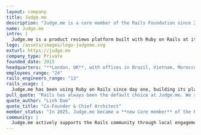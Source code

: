 ```yaml
---
layout: company
title: Judge.me
description: "Judge.me is a core member of the Rails Foundation since 2025. Judge.me is a product reviews platform built with Ruby on Rails at its core. Founded in 2015, the company has grown to support more than 500,000 e-commerce shops across 140+ countries."
name: Judge.me
intro: |
  Judge.me is a product reviews platform built with Ruby on Rails at its core. Founded in 2015, the company has grown to support more than 500,000 e-commerce shops across 140+ countries. Every month, Judge.me processes over 70 million orders and generates more than 2 million verified buyer reviews.<br><br>At its core, Judge.me is driven by a clear purpose: to fix trust in commerce by making customer feedback authentic, accessible, and genuinely useful, for both merchants and shoppers.<br><br>In e-commerce, reviews play a critical role in building trust, improving conversion rates, and guiding purchase decisions. Judge.me helps merchants turn customer feedback into a core part of their growth strategy, delivering fast, reliable, and transparent product and store review collection at scale.
logo: /assets/images/logo-judgeme.svg
exturl: https://judge.me
company_type: Private
founded_date: 2015
headquarters: "**London, UK**, with offices in Brazil, Vietnam, Morocco."
employees_range: "24"
rails_engineers_range: "13"
rails_usage: |
  Judge.me has been using Ruby on Rails since day one, building its platform on a Rails monolith that continues to scale with the company’s global growth. Today, this Rails monolithic powers a platform that serves hundreds of thousands of merchants in over 140 countries, processing more than 70 million orders and generating millions of verified reviews every month, all while maintaining a lean and scalable system.<br><br>With a small, efficient engineering team of just over 10 people, Rails plays a major role in driving productivity and development speed. Its developer-friendly characteristics and rich ecosystem enable Judge.me to rapidly build and maintain a wide range of features while handling high volumes of traffic effectively. Rails helps the team stay focused on product innovation and remain competitive in a fast-moving market.
pull_quote: "Rails has always been the default choice at Judge.me. We started the company with Rails on day one, and for the past 10 years, it has remained the core of our stack. We love everything about Rails, the framework, its philosophy, the rich ecosystem, and the passionate community behind it. <br><br>Becoming a member of the Rails Foundation is a true privilege. It’s our way of giving back and contributing to the growth of a community we deeply believe in. More people around the world should get to know Rails and experience the joy of building with it."
quote_author: "Linh Dam"
quote_title: "Co-Founder & Chief Architect"
member_status: "In 2025, Judge.me became a **new Core member** of the Rails Foundation."
community: |
  Judge.me actively supports the Rails community through local engagement. Headquartered in London, the company is a proud sponsor of the city’s Rails meetup, helping to foster ongoing dialogue and connection among developers. Its sponsorship reflects a broader commitment to supporting the ecosystem that powers its core infrastructure.
---
```


